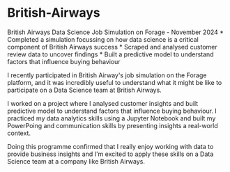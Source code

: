# British-Airways
British Airways Data Science Job Simulation on Forage - November 2024    * Completed a simulation focussing on how data science is a critical component    of British Airways success  * Scraped and analysed customer review data to uncover findings  * Built a predictive model to understand factors that influence buying  behaviour

I recently participated in British Airway's job simulation on the Forage platform, and it was incredibly useful to understand what it might be like to participate on a Data Science team at British Airways.

I worked on a project where I analysed customer insights and built predictive model to understand factors that influence buying behaviour. I practiced my data analytics skills using a Jupyter Notebook and built my PowerPoing and communication skills by presenting insights a real-world context.

Doing this programme confirmed that I really enjoy working with data to provide business insights and I'm excited to apply these skills on a Data Science team at a company like British Airways.
